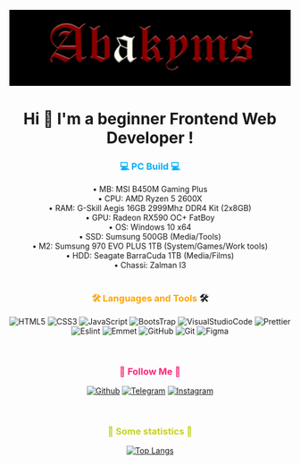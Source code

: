 [![Header](https://github.com/Abakyms/abakyms/blob/main/assets/banner.jpg)](https://github.com/Abakyms)

<div align="center">
<h1>Hi 👋 I'm a beginner Frontend Web Developer !</h1>
<h3><font color="00b0f6">💻 PC Build 💻</font></h3>
 •᠌ MB: MSI B450M Gaming Plus <br/>
 •᠌ ᠌CPU: AMD Ryzen 5 2600X <br/>
 •᠌ ᠌RAM: G-Skill Aegis 16GB 2999Mhz DDR4 Kit (2x8GB) <br/>
 •᠌ ᠌GPU: Radeon RX590 OC+ FatBoy <br/>
 •᠌ ᠌OS: Windows 10 x64 <br/>
 •᠌ ᠌SSD: Sumsung 500GB (Media/Tools) <br/>
 •᠌ M2: Sumsung 970 EVO PLUS 1TB (System/Games/Work tools) <br/>
 •᠌ ᠌HDD: Seagate BarraCuda 1TB (Media/Films) <br/>
 •᠌ Chassi: Zalman I3 <br/>
 <br/>
<h3><font color="orange">🛠️ Languages and Tools</font> 🛠️</h3>

![HTML5](https://img.shields.io/badge/-HTML5-090909?style=for-the-badge&logo=HTML5)
![CSS3](https://img.shields.io/badge/-CSS3-090909?style=for-the-badge&logo=CSS3&logoColor=2b5cff)
![JavaScript](https://img.shields.io/badge/-JS-090909?style=for-the-badge&logo=JavaScript)
![BootsTrap](https://img.shields.io/badge/-BootsTrap-090909?style=for-the-badge&logo=BootsTrap)
![VisualStudioCode](https://img.shields.io/badge/-VSCode-090909?style=for-the-badge&logo=VisualStudioCode&logoColor=2ea2f1)
![Prettier](https://img.shields.io/badge/-Prettier-090909?style=for-the-badge&logo=Prettier)
![Eslint](https://img.shields.io/badge/-Eslint-090909?style=for-the-badge&logo=Eslint&logoColor=5836ea)
![Emmet](https://img.shields.io/badge/-Emmet-090909?style=for-the-badge&logo=Emmet)
![GitHub](https://img.shields.io/badge/-GitHub-090909?style=for-the-badge&logo=GitHub)
![Git](https://img.shields.io/badge/-Git-090909?style=for-the-badge&logo=Git)
![Figma](https://img.shields.io/badge/-Figma-090909?style=for-the-badge&logo=Figma&logoColor=ffffff)

<br/>
<h3><font color="ff2378">🧡 Follow Me 🧡</font></h3>

[![Github](https://img.shields.io/badge/-GitHub-090909?style=for-the-badge&logo=GitHub)](https://github.com/Abakyms)
[![Telegram](https://img.shields.io/badge/-Telegram-090909?style=for-the-badge&logo=Telegram)](https://t.me/abakyms)
[![Instagram](https://img.shields.io/badge/-Instagram-090909?style=for-the-badge&logo=Instagram)]()

<br/>

<h3> <font color="c3d21e">🔎 Some statistics 🔎</font></h3>

[![Top Langs](https://github-readme-stats.vercel.app/api/top-langs/?username=abakyms&layout=compact&langs_count=6&card_width=400&border_color=ffffff&border_radius=6&theme=codeSTACKr)](https://github.com/abakyms/github-readme-stats)

</div>

